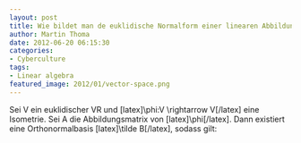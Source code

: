 ```yaml
---
layout: post
title: Wie bildet man de euklidische Normalform einer linearen Abbildung?
author: Martin Thoma
date: 2012-06-20 06:15:30
categories: 
- Cyberculture
tags: 
- Linear algebra
featured_image: 2012/01/vector-space.png
---
```

Sei V ein euklidischer VR und [latex]\phi:V \rightarrow V[/latex] eine Isometrie. Sei A die Abbildungsmatrix von [latex]\phi[/latex]. Dann existiert eine Orthonormalbasis [latex]\tilde B[/latex], sodass gilt:
